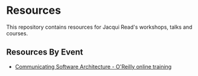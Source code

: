 # Resources
This repository contains resources for Jacqui Read's workshops, talks and courses.

## Resources By Event
- [Communicating Software Architecture - O'Reilly online training](events/oreilly-communicating-software-architecture.md)
